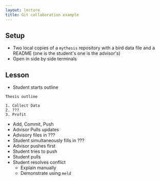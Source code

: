 ```yaml
---
layout: lecture
title: Git collaboration example
---
```


## Setup

* Two local copies of a `mythesis` repository with a bird data file and a README
  (one is the student's one is the advisor's)
* Open in side by side terminals

## Lesson

* Student starts outline

```
Thesis outline

1. Collect Data
2. ???
3. Profit
```

* Add, Commit, Push
* Advisor Pulls updates
* Advisory files in ???
* Student simultaneously fills in ???
* Advisor pushes first
* Student tries to push
* Student pulls
* Student resolves conflict
    * Explain manually
    * Demonstrate using `meld`
